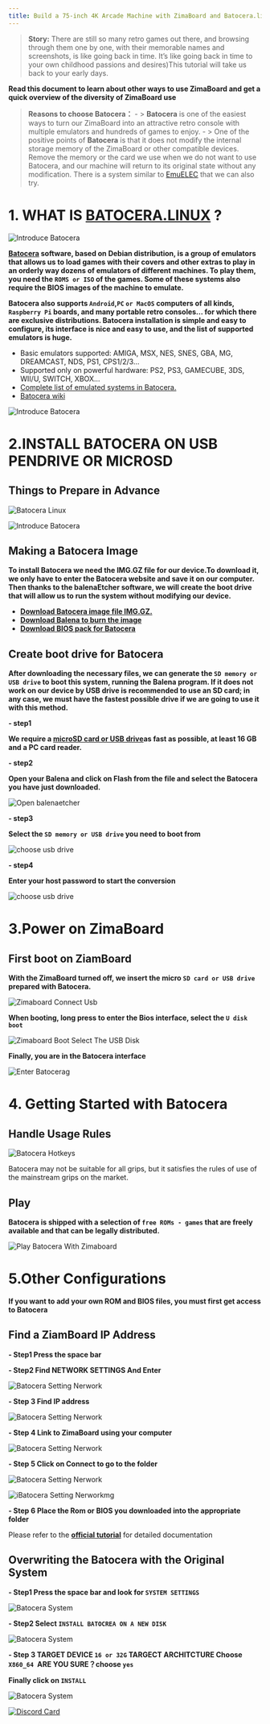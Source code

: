 ```yaml
---
title: Build a 75-inch 4K Arcade Machine with ZimaBoard and Batocera.linux
---
```

>**Story:**
 There are still so many retro games out there, and browsing through them one by one, with their memorable names and screenshots, is like going back in time. It’s like going back in time to your own childhood passions and desires)This tutorial will take us back to your early days.

**Read this document to learn about other ways to use ZimaBoard and get a quick overview of the diversity of ZimaBoard use**
> **Reasons to choose Batocera：**
    - > **Batocera** is one of the easiest ways to turn our ZimaBoard into an attractive retro console with multiple emulators and hundreds of games to enjoy.
    - > One of the positive points of **Batocera** is that it does not modify the internal storage memory of the ZimaBoard or other compatible devices. Remove the memory or the card we use when we do not want to use Batocera, and our machine will return to its original state without any modification. There is a  system similar to [EmuELEC](https://androidpctv.com/、tutorial-emuelec-turns-your-android-tv-box-into-a-retro-console/) that we can also try.

# 1. WHAT IS [BATOCERA.LINUX](https://batocera.org/) ?

![Introduce Batocera](/images/Build-a-75-inch-4K-Arcade-with-ZimaBoard-and-Batocera/Build-a-75-4K-Arcade-with-ZimaBoard-and-Batocera-introduce-batocera.png)

**[Batocera](https://batocera.org/) software, based on Debian distribution, is a group of emulators that allows us to load games with their covers and other extras to play in an orderly way dozens of emulators of different machines. To play them, you need the ```ROMS or ISO``` of the games. Some of these systems also require the BIOS images of the machine to emulate.**

**Batocera also supports ```Android```,```PC``` ```or MacOS``` computers of all kinds, ```Raspberry Pi``` boards, and many **portable retro consoles**… for which there are exclusive distributions. Batocera installation is simple and easy to configure, its interface is nice and easy to use, and the list of supported emulators is huge.**

- Basic emulators supported: AMIGA, MSX, NES, SNES, GBA, MG, DREAMCAST, NDS, PS1, CPS1/2/3…
- Supported only on powerful hardware: PS2, PS3, GAMECUBE, 3DS, WII/U, SWITCH, XBOX…
- [Complete list of emulated systems in Batocera.](https://batocera.org/compatibility.php)
- [Batocera wiki](https://wiki.batocera.org/)

![Introduce Batocera](/images/Build-a-75-inch-4K-Arcade-with-ZimaBoard-and-Batocera/Build-a-75-4K-Arcade-with-ZimaBoard-and-Batocera-introduce-batocera2.png)

# 2.INSTALL BATOCERA ON USB PENDRIVE OR MICROSD

## Things to Prepare in Advance

![Batocera Linux](/images/Build-a-75-inch-4K-Arcade-with-ZimaBoard-and-Batocera/Build-a-75-4K-Arcade-with-ZimaBoard-and-Batocera-prepare.png)

![Introduce Batocera](/images/Build-a-75-inch-4K-Arcade-with-ZimaBoard-and-Batocera/Build-a-75-4K-Arcade-with-ZimaBoard-and-Batocera-prepare2.jpeg)

## Making a Batocera Image

**To install **Batocera** we need the **IMG.GZ** file for our device.To download it, we only have to enter the Batocera website and save it on our computer. Then thanks to the balenaEtcher software, we will create the boot drive that will allow us to run the system without modifying our device.**

- **[Download Batocera image file IMG.GZ.](https://batocera.org/download)**
- **[Download Balena to burn the image](https://www.balena.io/etcher)**
- **[Download BIOS pack for Batocera](https://github.com/Abdess/retroarch_system/releases/download/RetroArch-v1.9.13/Batocera_V33.zip)**

## Create boot drive for Batocera

**After downloading the necessary files, we can generate the  ```SD memory or USB drive``` to boot this system, running the Balena program. If it does not work on our device by USB drive is recommended to use an SD card; in any case, we must have the fastest possible drive if we are going to use it with this method.**

**- step1**

**We require a [microSD card or USB drive](https://amzn.to/3tcdzSh)as fast as possible, at least 16 GB and a PC card reader.**

**- step2**

**Open your Balena and click on Flash from the file and select the Batocera you have just downloaded.**

![Open balenaetcher](/images//Installing-Ubuntu-System/install-ubuntu-system-open-balenaetcher.jpg)

**- step3**

**Select the ```SD memory or USB drive``` you need to boot from** 

![choose usb drive](/images/Build-a-75-inch-4K-Arcade-with-ZimaBoard-and-Batocera/Build-a-75-4K-Arcade-with-ZimaBoard-and-Batocera-choose-usb-drive.jpeg)

**- step4**

**Enter your host password to start the conversion**

![choose usb drive](/images/Build-a-75-inch-4K-Arcade-with-ZimaBoard-and-Batocera/Build-a-75-4K-Arcade-with-ZimaBoard-and-Batocera-choose-usb-drive.jpeg)

# 3.Power on ZimaBoard

## First boot on ZiamBoard

**With the ZimaBoard turned off, we insert the micro ```SD card or USB drive``` prepared with Batocera.**

![Zimaboard Connect Usb](/images/Build-a-75-inch-4K-Arcade-with-ZimaBoard-and-Batocera/Build-a-75-4K-Arcade-with-ZimaBoard-and-Batocera-zimaboard-connect-usb.png)

**When booting, long press to enter the Bios interface, select the ```U disk boot```**

![Zimaboard Boot Select The USB Disk](/images/Build-a-75-inch-4K-Arcade-with-ZimaBoard-and-Batocera/Build-a-75-4K-Arcade-with-ZimaBoard-and-Batocera-zimaboard-boot-select-the-u-disk.jpeg)

**Finally, you are in the Batocera interface**

![Enter Batocerag](/images/Build-a-75-inch-4K-Arcade-with-ZimaBoard-and-Batocera/Build-a-75-4K-Arcade-with-ZimaBoard-and-Batocera-zimaboard-boot-enter-batocera.png)

# 4. Getting Started with Batocera

## Handle Usage Rules

![Batocera Hotkeys](/images/Build-a-75-inch-4K-Arcade-with-ZimaBoard-and-Batocera/Build-a-75-4K-Arcade-with-ZimaBoard-and-Batocera-zimaboard-in-game-batocera-hotkeys.png)

Batocera may not be suitable for all grips, but it satisfies the rules of use of the mainstream grips on the market.

## Play
**Batocera is shipped with a selection of ```free ROMs - games``` that are freely available and that can be legally distributed.**

![Play Batocera With Zimaboard](/images/Build-a-75-inch-4K-Arcade-with-ZimaBoard-and-Batocera/Build-a-75-4K-Arcade-with-ZimaBoard-and-Batocera-zimaboard-play.jpeg)

# 5.Other Configurations

**If you want to add your own ROM and BIOS files, you must first get access to Batocera**

## Find a ZiamBoard IP Address 

**- Step1 Press the space bar**

**- Step2 Find NETWORK SETTINGS And Enter**

![Batocera Setting Nerwork](/images/Build-a-75-inch-4K-Arcade-with-ZimaBoard-and-Batocera/Build-a-75-4K-Arcade-with-ZimaBoard-and-Batocera-network-settings.jpeg)

**- Step 3 Find IP address**

![Batocera Setting Nerwork](/images/Build-a-75-inch-4K-Arcade-with-ZimaBoard-and-Batocera/Build-a-75-4K-Arcade-with-ZimaBoard-and-Batocera-network-settings1.jpeg)


**- Step 4 Link to ZimaBoard using your computer** 

![Batocera Setting Nerwork](/images/Build-a-75-inch-4K-Arcade-with-ZimaBoard-and-Batocera/Build-a-75-4K-Arcade-with-ZimaBoard-and-Batocera-network-settings2.jpeg)

**- Step 5 Click on Connect to go to the folder**

![Batocera Setting Nerwork](/images/Build-a-75-inch-4K-Arcade-with-ZimaBoard-and-Batocera/Build-a-75-4K-Arcade-with-ZimaBoard-and-Batocera-network-settings3.jpeg)

![iBatocera Setting Nerworkmg](/images/Build-a-75-inch-4K-Arcade-with-ZimaBoard-and-Batocera/Build-a-75-4K-Arcade-with-ZimaBoard-and-Batocera-network-settings4.jpeg)

**- Step 6 Place the Rom or BIOS you downloaded into the appropriate folder** 

Please refer to the **[official tutorial](https://wiki.batocera.org/add_games_bios)** for detailed documentation

## Overwriting the Batocera with the Original System

**- Step1 Press the space bar and look for `SYSTEM SETTINGS`**

![Batocera System](/images/Build-a-75-inch-4K-Arcade-with-ZimaBoard-and-Batocera/Build-a-75-4K-Arcade-with-ZimaBoard-and-Batocera-system-settings.jpeg)

**- Step2 Select `INSTALL BATOCREA ON A NEW DISK`**

![Batocera System](/images/Build-a-75-inch-4K-Arcade-with-ZimaBoard-and-Batocera/Build-a-75-4K-Arcade-with-ZimaBoard-and-Batocera-system-settings2.jpeg)

**- Step 3 TARGET DEVICE `16 or 32G` TARGECT ARCHITCTURE Choose `X860_64 `ARE YOU SURE？choose `yes`**

**Finally click on `INSTALL`**

![Batocera System](/images/Build-a-75-inch-4K-Arcade-with-ZimaBoard-and-Batocera/Build-a-75-4K-Arcade-with-ZimaBoard-and-Batocera-system-settings3.jpeg)

[![Discord Card](https://discordapp.com/api/guilds/884667213326463016/widget.png?style=banner2)](https://discord.gg/knqAbbBbeX)